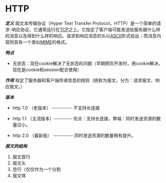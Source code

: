 # HTTP
***定义***
超文本传输协议（Hyper Text Transfer Protocol，HTTP）是一个简单的请求-响应协议，它通常运行在[TCP](https://baike.baidu.com/item/TCP/33012)之上。它指定了客户端可能发送给服务器什么样的消息以及得到什么样的响应。请求和响应消息的头以[ASCII](https://baike.baidu.com/item/ASCII/309296)形式给出；而消息内容则具有一个类似[MIME](https://baike.baidu.com/item/MIME/2900607)的格式。

***特点***
* 无状态：现在cookie解决了无状态的问题（早期网页开发时，用cookie解决，现在是cookie和session配合使用）

***作用***
规定了服务器和客户端传递信息的规则（统称为报文，分为：请求报文、响应报文。）

***版本***
-   http 1.0 （老版本） ---------- 不支持长连接
    
-   http 1.1 （主流版本）--------- 优点：支持长连接，弊端：同时发送资源的数量过小。
    
-   http 2.0 （最新版） ---------- 同时发送资源的数量稍有提升。

***报文的结构***
1. 报文首行
2. 报文头
3. 空行（仅仅作为一个分割
4. 报文体

